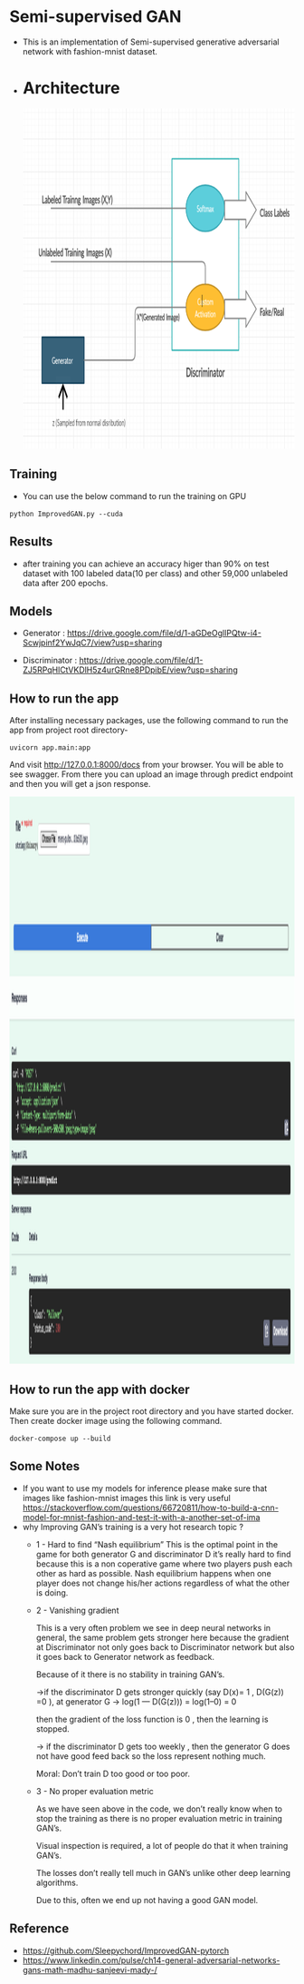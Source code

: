 # Semi-supervised GAN

- This is an implementation of Semi-supervised generative adversarial network with fashion-mnist dataset.
- # Architecture
  <img src="https://github.com/ahmedkotb98/Semi-Supervised-Gan/blob/main/images/architecture.png" width="600" height="600" />

## Training

- You can use the below command to run the training on GPU
```
python ImprovedGAN.py --cuda
```

## Results

- after training you can achieve an accuracy higer than 90% on test dataset with 100 labeled data(10 per class) and other 59,000 unlabeled data after 200 epochs.

## Models

- Generator : https://drive.google.com/file/d/1-aGDeOglIPQtw-i4-Scwjpinf2YwJqC7/view?usp=sharing

- Discriminator : https://drive.google.com/file/d/1-ZJ5RPqHlCtVKDlH5z4urGRne8PDpibE/view?usp=sharing

## How to run the app

After installing necessary packages, use the following command to run the app from project root directory-
  
```
uvicorn app.main:app
```
And visit http://127.0.0.1:8000/docs from your browser. You will be able to see swagger. From there you can upload an image through predict endpoint and then you will get a json response.

<img src="https://github.com/ahmedkotb98/Semi-Supervised-Gan/blob/main/images/api_docs.png" width="1000" height="1000" />

## How to run the app with docker

Make sure you are in the project root directory and you have started docker. Then create docker image using the following command.

```
docker-compose up --build
```

## Some Notes

- If you want to use my models for inference please make sure that images like fashion-mnist images this link is very useful https://stackoverflow.com/questions/66720811/how-to-build-a-cnn-model-for-mnist-fashion-and-test-it-with-a-another-set-of-ima
- why Improving GAN’s training is a very hot research topic ? 
    - 1 - Hard to find “Nash equilibrium”
    This is the optimal point in the game for both generator G and discriminator D
    it’s really hard to find because this is a non coperative game where two players push each other as hard as possible.
    Nash equilibrium happens when one player does not change his/her actions regardless of what the other is doing.
    - 2 -  Vanishing gradient

        This is a very often problem we see in deep neural networks in general, the same problem gets stronger here because the gradient at Discriminator not only goes back to Discriminator network but also it goes back to Generator network as feedback.

        Because of it there is no stability in training GAN’s.

        →if the discriminator D gets stronger quickly (say D(x)= 1 , D(G(z)) =0 ), at generator G → log(1 — D(G(z))) = log(1–0) = 0 

        then the gradient of the loss function is 0 , then the learning is stopped.

        → if the discriminator D gets too weekly , then the generator G does not have good feed back so the loss represent nothing much.

        Moral: Don’t train D too good or too poor.
     
    - 3 - No proper evaluation metric

        As we have seen above in the code, we don’t really know when to stop the training as there is no proper evaluation metric in training GAN’s.

        Visual inspection is required, a lot of people do that it when training GAN’s.

        The losses don’t really tell much in GAN’s unlike other deep learning algorithms.

        Due to this, often we end up not having a good GAN model.

## Reference
- https://github.com/Sleepychord/ImprovedGAN-pytorch
- https://www.linkedin.com/pulse/ch14-general-adversarial-networks-gans-math-madhu-sanjeevi-mady-/


